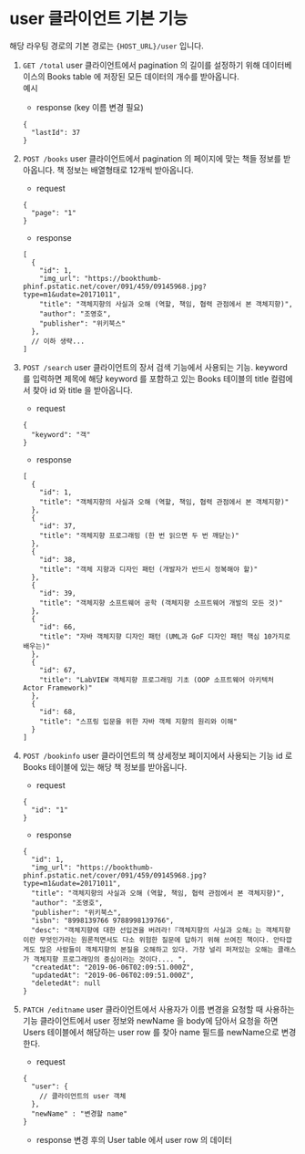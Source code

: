 # user 클라이언트 기본 기능

해당 라우팅 경로의 기본 경로는 ``{HOST_URL}/user`` 입니다.

1. ``GET /total``
    user 클라이언트에서 pagination 의 길이를 설정하기 위해 데이터베이스의 Books table 에 저장된 모든 데이터의 개수를 받아옵니다.<br>
    예시

    * response (key 이름 변경 필요)
    ```
    {
      "lastId": 37
    }
    ```


2. ``POST /books``
    user 클라이언트에서 pagination 의 페이지에 맞는 책들 정보를 받아옵니다.
    책 정보는 배열형태로 12개씩 받아옵니다.

    * request
    ```
    {
      "page": "1"
    }
    ```

    * response
    ```
    [
      {
        "id": 1,
        "img_url": "https://bookthumb-phinf.pstatic.net/cover/091/459/09145968.jpg?type=m1&udate=20171011",
        "title": "객체지향의 사실과 오해 (역할, 책임, 협력 관점에서 본 객체지향)",
        "author": "조영호",
        "publisher": "위키북스"
      },
      // 이하 생략...
    ]
    ```

3. ``POST /search``
    user 클라이언트의 장서 검색 기능에서 사용되는 기능.
    keyword 를 입력하면 제목에 해당 keyword 를 포함하고 있는 Books 테이블의 title 컬럼에서 찾아 id 와 title 을 받아옵니다.

    * request
    ```
    {
      "keyword": "객"
    }
    ```

    * response
    ```
    [
      {
        "id": 1,
        "title": "객체지향의 사실과 오해 (역할, 책임, 협력 관점에서 본 객체지향)"
      },
      {
        "id": 37,
        "title": "객체지향 프로그래밍 (한 번 읽으면 두 번 깨닫는)"
      },
      {
        "id": 38,
        "title": "객체 지향과 디자인 패턴 (개발자가 반드시 정복해야 할)"
      },
      {
        "id": 39,
        "title": "객체지향 소프트웨어 공학 (객체지향 소프트웨어 개발의 모든 것)"
      },
      {
        "id": 66,
        "title": "자바 객체지향 디자인 패턴 (UML과 GoF 디자인 패턴 핵심 10가지로 배우는)"
      },
      {
        "id": 67,
        "title": "LabVIEW 객체지향 프로그래밍 기초 (OOP 소프트웨어 아키텍처 Actor Framework)"
      },
      {
        "id": 68,
        "title": "스프링 입문을 위한 자바 객체 지향의 원리와 이해"
      }
    ]
    ```

4. ``POST /bookinfo``
    user 클라이언트의 책 상세정보 페이지에서 사용되는 기능
    id 로 Books 테이블에 있는 해당 책 정보를 받아옵니다.

    * request
    ```
    {
      "id": "1"
    }
    ```

    * response
    ```
    {
      "id": 1,
      "img_url": "https://bookthumb-phinf.pstatic.net/cover/091/459/09145968.jpg?type=m1&udate=20171011",
      "title": "객체지향의 사실과 오해 (역할, 책임, 협력 관점에서 본 객체지향)",
      "author": "조영호",
      "publisher": "위키북스",
      "isbn": "8998139766 9788998139766",
      "desc": "객체지향에 대한 선입견을 버려라!『객체지향의 사실과 오해』는 객체지향이란 무엇인가라는 원론적면서도 다소 위험한 질문에 답하기 위해 쓰여진 책이다. 안타깝게도 많은 사람들이 객체지향의 본질을 오해하고 있다. 가장 널리 퍼져있는 오해는 클래스가 객체지향 프로그래밍의 중심이라는 것이다.... ",
      "createdAt": "2019-06-06T02:09:51.000Z",
      "updatedAt": "2019-06-06T02:09:51.000Z",
      "deletedAt": null
    }
    ```

5. ``PATCH /editname``
    user 클라이언트에서 사용자가 이름 변경을 요청할 때 사용하는 기능
    클라이언트에서 user 정보와 newName 을 body에 담아서 요청을 하면 Users 테이블에서 해당하는 user row 를 찾아 name 필드를 newName으로 변경한다.

    * request
    ```
    {
      "user": {
        // 클라이언트의 user 객체
      },
      "newName" : "변경할 name"
    }
    ```

    * response
    변경 후의 User table 에서 user row 의 데이터
    